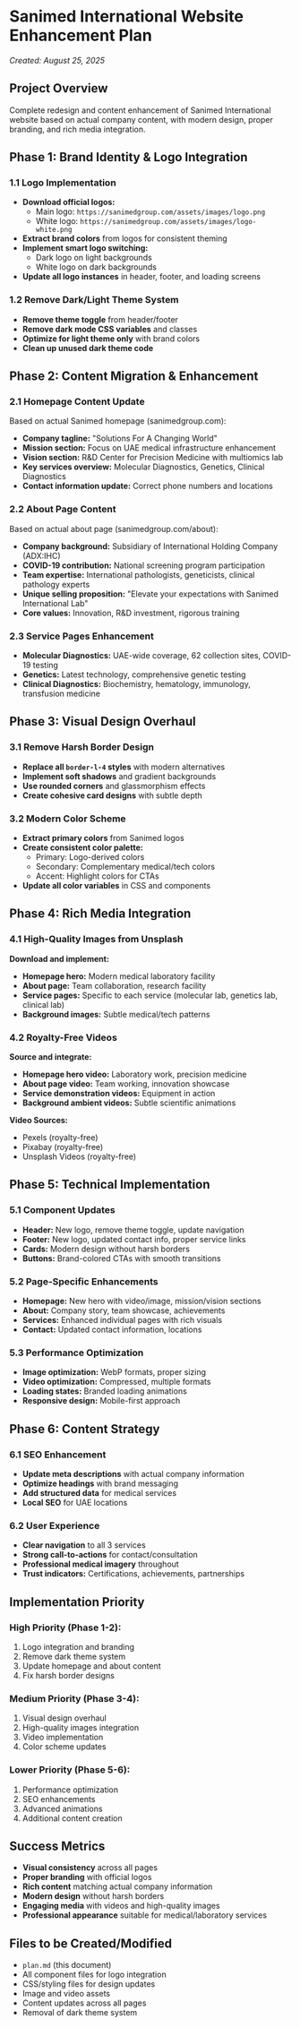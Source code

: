 # Sanimed International Website Enhancement Plan
*Created: August 25, 2025*

## Project Overview
Complete redesign and content enhancement of Sanimed International website based on actual company content, with modern design, proper branding, and rich media integration.

## Phase 1: Brand Identity & Logo Integration

### 1.1 Logo Implementation
- **Download official logos:**
  - Main logo: `https://sanimedgroup.com/assets/images/logo.png`
  - White logo: `https://sanimedgroup.com/assets/images/logo-white.png`
- **Extract brand colors** from logos for consistent theming
- **Implement smart logo switching:**
  - Dark logo on light backgrounds
  - White logo on dark backgrounds
- **Update all logo instances** in header, footer, and loading screens

### 1.2 Remove Dark/Light Theme System
- **Remove theme toggle** from header/footer
- **Remove dark mode CSS variables** and classes
- **Optimize for light theme only** with brand colors
- **Clean up unused dark theme code**

## Phase 2: Content Migration & Enhancement

### 2.1 Homepage Content Update
Based on actual Sanimed homepage (sanimedgroup.com):
- **Company tagline:** "Solutions For A Changing World"
- **Mission section:** Focus on UAE medical infrastructure enhancement
- **Vision section:** R&D Center for Precision Medicine with multiomics lab
- **Key services overview:** Molecular Diagnostics, Genetics, Clinical Diagnostics
- **Contact information update:** Correct phone numbers and locations

### 2.2 About Page Content
Based on actual about page (sanimedgroup.com/about):
- **Company background:** Subsidiary of International Holding Company (ADX:IHC)
- **COVID-19 contribution:** National screening program participation
- **Team expertise:** International pathologists, geneticists, clinical pathology experts
- **Unique selling proposition:** "Elevate your expectations with Sanimed International Lab"
- **Core values:** Innovation, R&D investment, rigorous training

### 2.3 Service Pages Enhancement
- **Molecular Diagnostics:** UAE-wide coverage, 62 collection sites, COVID-19 testing
- **Genetics:** Latest technology, comprehensive genetic testing
- **Clinical Diagnostics:** Biochemistry, hematology, immunology, transfusion medicine

## Phase 3: Visual Design Overhaul

### 3.1 Remove Harsh Border Design
- **Replace all `border-l-4` styles** with modern alternatives
- **Implement soft shadows** and gradient backgrounds
- **Use rounded corners** and glassmorphism effects
- **Create cohesive card designs** with subtle depth

### 3.2 Modern Color Scheme
- **Extract primary colors** from Sanimed logos
- **Create consistent color palette:**
  - Primary: Logo-derived colors
  - Secondary: Complementary medical/tech colors
  - Accent: Highlight colors for CTAs
- **Update all color variables** in CSS and components

## Phase 4: Rich Media Integration

### 4.1 High-Quality Images from Unsplash
**Download and implement:**
- **Homepage hero:** Modern medical laboratory facility
- **About page:** Team collaboration, research facility
- **Service pages:** Specific to each service (molecular lab, genetics lab, clinical lab)
- **Background images:** Subtle medical/tech patterns

### 4.2 Royalty-Free Videos
**Source and integrate:**
- **Homepage hero video:** Laboratory work, precision medicine
- **About page video:** Team working, innovation showcase
- **Service demonstration videos:** Equipment in action
- **Background ambient videos:** Subtle scientific animations

**Video Sources:**
- Pexels (royalty-free)
- Pixabay (royalty-free)
- Unsplash Videos (royalty-free)

## Phase 5: Technical Implementation

### 5.1 Component Updates
- **Header:** New logo, remove theme toggle, update navigation
- **Footer:** New logo, updated contact info, proper service links
- **Cards:** Modern design without harsh borders
- **Buttons:** Brand-colored CTAs with smooth transitions

### 5.2 Page-Specific Enhancements
- **Homepage:** New hero with video/image, mission/vision sections
- **About:** Company story, team showcase, achievements
- **Services:** Enhanced individual pages with rich visuals
- **Contact:** Updated contact information, locations

### 5.3 Performance Optimization
- **Image optimization:** WebP formats, proper sizing
- **Video optimization:** Compressed, multiple formats
- **Loading states:** Branded loading animations
- **Responsive design:** Mobile-first approach

## Phase 6: Content Strategy

### 6.1 SEO Enhancement
- **Update meta descriptions** with actual company information
- **Optimize headings** with brand messaging
- **Add structured data** for medical services
- **Local SEO** for UAE locations

### 6.2 User Experience
- **Clear navigation** to all 3 services
- **Strong call-to-actions** for contact/consultation
- **Professional medical imagery** throughout
- **Trust indicators:** Certifications, achievements, partnerships

## Implementation Priority

### High Priority (Phase 1-2):
1. Logo integration and branding
2. Remove dark theme system
3. Update homepage and about content
4. Fix harsh border designs

### Medium Priority (Phase 3-4):
1. Visual design overhaul
2. High-quality images integration
3. Video implementation
4. Color scheme updates

### Lower Priority (Phase 5-6):
1. Performance optimization
2. SEO enhancements
3. Advanced animations
4. Additional content creation

## Success Metrics
- **Visual consistency** across all pages
- **Proper branding** with official logos
- **Rich content** matching actual company information
- **Modern design** without harsh borders
- **Engaging media** with videos and high-quality images
- **Professional appearance** suitable for medical/laboratory services

## Files to be Created/Modified
- `plan.md` (this document)
- All component files for logo integration
- CSS/styling files for design updates
- Image and video assets
- Content updates across all pages
- Removal of dark theme system